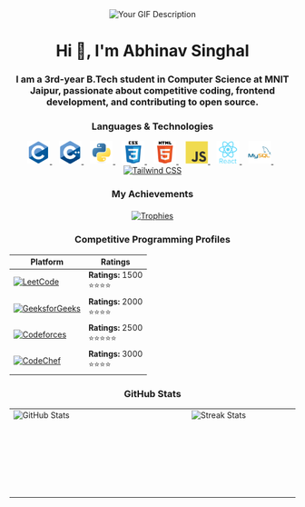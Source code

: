 <div align="center">
    <img src="https://camo.githubusercontent.com/2366b34bb903c09617990fb5fff4622f3e941349e846ddb7e73df872a9d21233/68747470733a2f2f63646e2e6472696262626c652e636f6d2f75736572732f3733303730332f73637265656e73686f74732f363538313234332f6176656e746f2e676966" width="50%" height="auto" alt="Your GIF Description">
</div>

<h1 align="center">Hi 👋, I'm Abhinav Singhal</h1>
<h3 align="center">I am a 3rd-year B.Tech student in Computer Science at MNIT Jaipur, passionate about competitive coding, frontend development, and contributing to open source.</h3>

<h3 align="center">Languages & Technologies</h3>
<p align="center">
    <a href="https://www.cprogramming.com/" target="_blank" rel="noreferrer"> 
        <img src="https://raw.githubusercontent.com/devicons/devicon/master/icons/c/c-original.svg" alt="C" width="40" height="40"/> 
    </a>&nbsp;&nbsp;
    <a href="https://www.w3schools.com/cpp/" target="_blank" rel="noreferrer"> 
        <img src="https://raw.githubusercontent.com/devicons/devicon/master/icons/cplusplus/cplusplus-original.svg" alt="C++" width="40" height="40"/> 
    </a>&nbsp;&nbsp;
    <a href="https://www.python.org" target="_blank" rel="noreferrer"> 
        <img src="https://raw.githubusercontent.com/devicons/devicon/master/icons/python/python-original.svg" alt="Python" width="40" height="40"/> 
    </a>&nbsp;&nbsp;
    <a href="https://www.w3schools.com/css/" target="_blank" rel="noreferrer"> 
        <img src="https://raw.githubusercontent.com/devicons/devicon/master/icons/css3/css3-original-wordmark.svg" alt="CSS3" width="40" height="40"/> 
    </a>&nbsp;&nbsp;
    <a href="https://www.w3.org/html/" target="_blank" rel="noreferrer"> 
        <img src="https://raw.githubusercontent.com/devicons/devicon/master/icons/html5/html5-original-wordmark.svg" alt="HTML5" width="40" height="40"/> 
    </a>&nbsp;&nbsp;
    <a href="https://developer.mozilla.org/en-US/docs/Web/JavaScript" target="_blank" rel="noreferrer"> 
        <img src="https://raw.githubusercontent.com/devicons/devicon/master/icons/javascript/javascript-original.svg" alt="JavaScript" width="40" height="40"/> 
    </a>&nbsp;&nbsp;
    <a href="https://reactjs.org/" target="_blank" rel="noreferrer"> 
        <img src="https://raw.githubusercontent.com/devicons/devicon/master/icons/react/react-original-wordmark.svg" alt="React" width="40" height="40"/> 
    </a>&nbsp;&nbsp;
    <a href="https://www.mysql.com/" target="_blank" rel="noreferrer"> 
        <img src="https://raw.githubusercontent.com/devicons/devicon/master/icons/mysql/mysql-original-wordmark.svg" alt="MySQL" width="40" height="40"/> 
    </a>&nbsp;&nbsp;
    <a href="https://tailwindcss.com/" target="_blank" rel="noreferrer"> 
        <img src="https://www.vectorlogo.zone/logos/tailwindcss/tailwindcss-icon.svg" alt="Tailwind CSS" width="40" height="40"/> 
    </a>
</p>

<h3 align="center">My Achievements</h3>
<p align="center" style="margin: 20px 0;">
    <a href="https://github.com/ryo-ma/github-profile-trophy">
        <img src="https://github-profile-trophy.vercel.app/?username=singhal1808&row=1&column=10" alt="Trophies" />
    </a>
</p>


<h3 align="center">Competitive Programming Profiles</h3>
<div align="center">
    
| Platform       | Ratings                        |
|----------------|-------------------------------|
| <a href="https://www.leetcode.com/singhal_1808" target="_blank"><img src="https://raw.githubusercontent.com/rahuldkjain/github-profile-readme-generator/master/src/images/icons/Social/leet-code.svg" alt="LeetCode" height="50" width="50"/></a> | **Ratings:** 1500<br>⭐⭐⭐⭐ |
| <a href="https://www.geeksforgeeks.org/user/singhal_1808/" target="_blank"><img src="https://raw.githubusercontent.com/rahuldkjain/github-profile-readme-generator/master/src/images/icons/Social/geeks-for-geeks.svg" alt="GeeksforGeeks" height="50" width="50"/></a> | **Ratings:** 2000<br>⭐⭐⭐⭐ |
| <a href="https://codeforces.com/profile/2022ucp1432" target="_blank"><img src="https://raw.githubusercontent.com/rahuldkjain/github-profile-readme-generator/master/src/images/icons/Social/codeforces.svg" alt="Codeforces" height="50" width="50"/></a> | **Ratings:** 2500<br>⭐⭐⭐⭐⭐ |
| <a href="https://www.codechef.com/users/singhal_1808" target="_blank"><img src="https://cdn.jsdelivr.net/npm/simple-icons@3.1.0/icons/codechef.svg" alt="CodeChef" height="50" width="50"/></a> | **Ratings:** 3000<br>⭐⭐⭐⭐ |
</div>

<h3 align="center">GitHub Stats</h3>
<table align="center">
  <tr>
    <td>
      <div style="width: 300px; height: 150px; overflow: hidden;">
        <img src="https://github-readme-stats.vercel.app/api?username=singhal1808&show_icons=true&locale=en" alt="GitHub Stats" style="width: 100%; height: auto;" />
      </div>
    </td>
    <td>
      <div style="width: 300px; height: 150px; overflow: hidden;">
        <img src="https://github-readme-streak-stats.herokuapp.com/?user=singhal1808&" alt="Streak Stats" style="width: 100%; height: auto;" />
      </div>
    </td>
    <td>
      <div style="width: 300px; height: 150px; overflow: hidden;">
        <img src="https://github-readme-stats.vercel.app/api/top-langs?username=singhal1808&show_icons=true&locale=en&layout=compact" alt="Top Languages" style="width: 100%; height: 150px;" />
      </div>
    </td>
  </tr>
</table>
